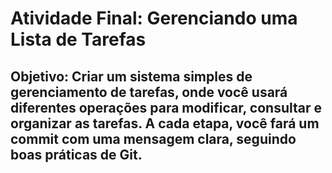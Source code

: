 # Atividade Final: Gerenciando uma Lista de Tarefas
## Objetivo: Criar um sistema simples de gerenciamento de tarefas, onde você usará diferentes operações para modificar, consultar e organizar as tarefas. A cada etapa, você fará um commit com uma mensagem clara, seguindo boas práticas de Git.
